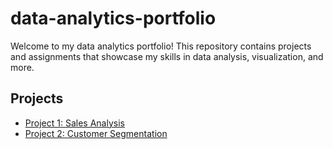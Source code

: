 # data-analytics-portfolio

Welcome to my data analytics portfolio! This repository contains projects and assignments that showcase my skills in data analysis, visualization, and more.

## Projects

- [Project 1: Sales Analysis](https://github.com/TinNyeinThiriLwin/data-analytics-portfolio/tree/main/projects/project1)
- [Project 2: Customer Segmentation](project2/README.md)

